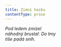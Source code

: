 ```yaml
---
title: Zimní haiku
contentType: prose
---
```


_Pod ledem zmizel  
náhodný bruslař. Do tmy  
tiše padá sníh._

